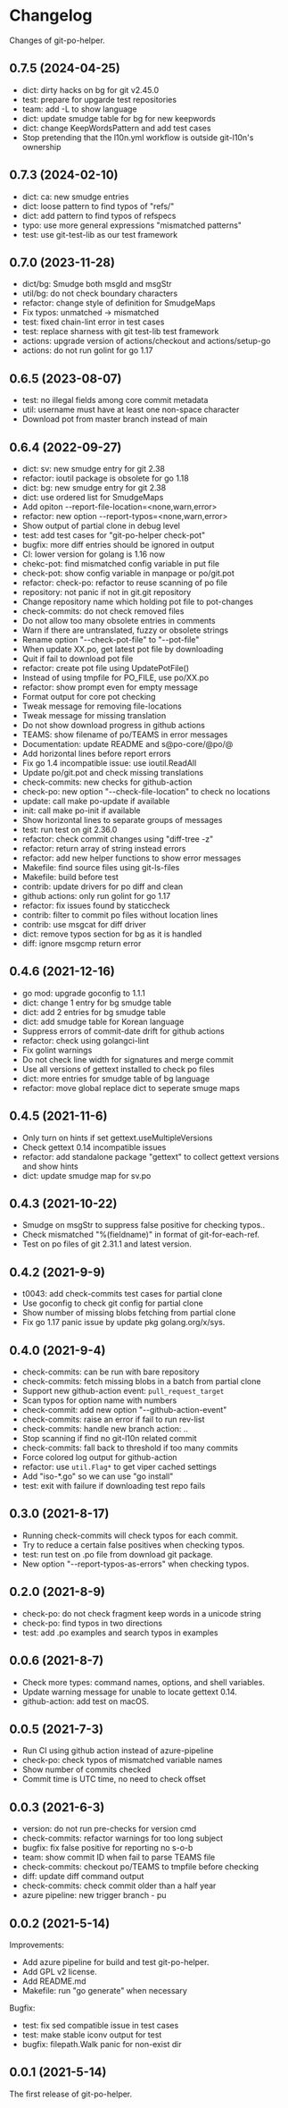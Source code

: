 # Changelog

Changes of git-po-helper.

## 0.7.5 (2024-04-25)

* dict: dirty hacks on bg for git v2.45.0
* test: prepare for upgarde test repositories
* team: add -L to show language
* dict: update smudge table for bg for new keepwords
* dict: change KeepWordsPattern and add test cases
* Stop pretending that the l10n.yml workflow is outside git-l10n's ownership


## 0.7.3 (2024-02-10)

* dict: ca: new smudge entries
* dict: loose pattern to find typos of "refs/"
* dict: add pattern to find typos of refspecs
* typo: use more general expressions "mismatched patterns"
* test: use git-test-lib as our test framework


## 0.7.0 (2023-11-28)

* dict/bg: Smudge both msgId and msgStr
* util/bg: do not check boundary characters
* refactor: change style of definition for SmudgeMaps
* Fix typos: unmatched -> mismatched
* test: fixed chain-lint error in test cases
* test: replace sharness with git test-lib test framework
* actions: upgrade version of actions/checkout and actions/setup-go
* actions: do not run golint for go 1.17


## 0.6.5 (2023-08-07)

* test: no illegal fields among core commit metadata
* util: username must have at least one non-space character
* Download pot from master branch instead of main


## 0.6.4 (2022-09-27)

* dict: sv: new smudge entry for git 2.38
* refactor: ioutil package is obsolete for go 1.18
* dict: bg: new smudge entry for git 2.38
* dict: use ordered list for SmudgeMaps
* Add opiton --report-file-location=<none,warn,error>
* refactor: new option --report-typos=<none,warn,error>
* Show output of partial clone in debug level
* test: add test cases for "git-po-helper check-pot"
* bugfix: more diff entries should be ignored in output
* CI: lower version for golang is 1.16 now
* chekc-pot: find mismatched config variable in put file
* check-pot: show config variable in manpage or po/git.pot
* refactor: check-po: refactor to reuse scanning of po file
* repository: not panic if not in git.git repository
* Change repository name which holding pot file to pot-changes
* check-commits: do not check removed files
* Do not allow too many obsolete entries in comments
* Warn if there are untranslated, fuzzy or obsolete strings
* Rename option "--check-pot-file" to "--pot-file"
* When update XX.po, get latest pot file by downloading
* Quit if fail to download pot file
* refactor: create pot file using UpdatePotFile()
* Instead of using tmpfile for PO_FILE, use po/XX.po
* refactor: show prompt even for empty message
* Format output for core pot checking
* Tweak message for removing file-locations
* Tweak message for missing translation
* Do not show download progress in github actions
* TEAMS: show filename of po/TEAMS in error messages
* Documentation: update README and s@po-core/@po/@
* Add horizontal lines before report errors
* Fix go 1.4 incompatible issue: use ioutil.ReadAll
* Update po/git.pot and check missing translations
* check-commits: new checks for github-action
* check-po: new option "--check-file-location" to check no locations
* update: call make po-update if available
* init: call make po-init if available
* Show horizontal lines to separate groups of messages
* test: run test on git 2.36.0
* refactor: check commit changes using "diff-tree -z"
* refactor: return array of string instead errors
* refactor: add new helper functions to show error messages
* Makefile: find source files using git-ls-files
* Makefile: build before test
* contrib: update drivers for po diff and clean
* github actions: only run golint for go 1.17
* refactor: fix issues found by staticcheck
* contrib: filter to commit po files without location lines
* contrib: use msgcat for diff driver
* dict: remove typos section for bg as it is handled
* diff: ignore msgcmp return error


## 0.4.6 (2021-12-16)

* go mod: upgrade goconfig to 1.1.1
* dict: change 1 entry for bg smudge table
* dict: add 2 entries for bg smudge table
* dict: add smudge table for Korean language
* Suppress errors of commit-date drift for github actions
* refactor: check using golangci-lint
* Fix golint warnings
* Do not check line width for signatures and merge commit
* Use all versions of gettext installed to check po files
* dict: more entries for smudge table of bg language
* refactor: move global replace dict to seperate smuge maps


## 0.4.5 (2021-11-6)

* Only turn on hints if set gettext.useMultipleVersions
* Check gettext 0.14 incompatible issues
* refactor: add standalone package "gettext" to collect gettext
  versions and show hints
* dict: update smudge map for sv.po


## 0.4.3 (2021-10-22)

* Smudge on msgStr to suppress false positive for checking typos..
* Check mismatched "%(fieldname)" in format of git-for-each-ref.
* Test on po files of git 2.31.1 and latest version.


## 0.4.2 (2021-9-9)

* t0043: add check-commits test cases for partial clone
* Use goconfig to check git config for partial clone
* Show number of missing blobs fetching from partial clone
* Fix go 1.17 panic issue by update pkg golang.org/x/sys.


## 0.4.0 (2021-9-4)

* check-commits: can be run with bare repository
* check-commits: fetch missing blobs in a batch from partial clone
* Support new github-action event: `pull_request_target`
* Scan typos for option name with numbers
* check-commit: add new option "--github-action-event"
* check-commits: raise an error if fail to run rev-list
* check-commits: handle new branch action: <ZERO-OID>..<new-branch>
* Stop scanning if find no git-l10n related commit
* check-commits: fall back to threshold if too many commits
* Force colored log output for github-action
* refactor: use `util.Flag*` to get viper cached settings
* Add "iso-\*.go" so we can use "go install"
* test: exit with failure if downloading test repo fails


## 0.3.0 (2021-8-17)

* Running check-commits will check typos for each commit.
* Try to reduce a certain false positives when checking typos.
* test: run test on .po file from download git package.
* New option "--report-typos-as-errors" when checking typos.


## 0.2.0 (2021-8-9)

* check-po: do not check fragment keep words in a unicode string
* check-po: find typos in two directions
* test: add .po examples and search typos in examples


## 0.0.6 (2021-8-7)

* Check more types: command names, options, and shell variables.
* Update warning message for unable to locate gettext 0.14.
* github-action: add test on macOS.


## 0.0.5 (2021-7-3)

* Run CI using github action instead of azure-pipeline
* check-po: check typos of mismatched variable names
* Show number of commits checked
* Commit time is UTC time, no need to check offset


## 0.0.3 (2021-6-3)

* version: do not run pre-checks for version cmd
* check-commits: refactor warnings for too long subject
* bugfix: fix false positive for reporting no s-o-b
* team: show commit ID when fail to parse TEAMS file
* check-commits: checkout po/TEAMS to tmpfile before checking
* diff: update diff command output
* check-commits: check commit older than a half year
* azure pipeline: new trigger branch - pu


## 0.0.2 (2021-5-14)

Improvements:

* Add azure pipeline for build and test git-po-helper.
* Add GPL v2 license.
* Add README.md
* Makefile: run "go generate" when necessary

Bugfix:

* test: fix sed compatible issue in test cases
* test: make stable iconv output for test
* bugfix: filepath.Walk panic for non-exist dir


## 0.0.1 (2021-5-14)

The first release of git-po-helper.

